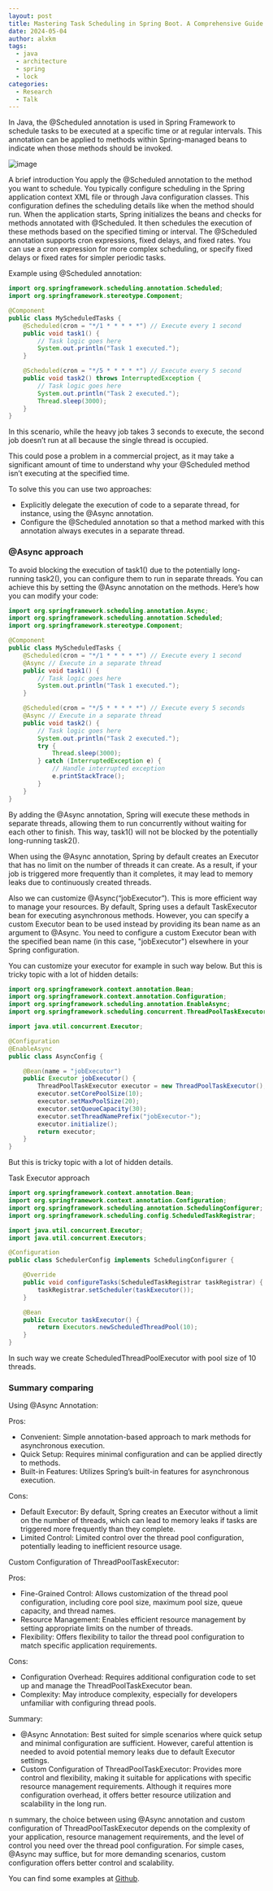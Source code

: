 ```yaml
---
layout: post
title: Mastering Task Scheduling in Spring Boot. A Comprehensive Guide to @Scheduled with @Asyc
date: 2024-05-04
author: alxkm
tags:
  - java
  - architecture
  - spring
  - lock
categories:
  - Research
  - Talk
---
```


In Java, the @Scheduled annotation is used in Spring Framework to schedule tasks to be executed at a specific time or at regular intervals. This annotation can be applied to methods within Spring-managed beans to indicate when those methods should be invoked.

![image](/assets/img/scheduling-async/spring.jpeg)

A brief introduction
You apply the @Scheduled annotation to the method you want to schedule. You typically configure scheduling in the Spring application context XML file or through Java configuration classes. This configuration defines the scheduling details like when the method should run. When the application starts, Spring initializes the beans and checks for methods annotated with @Scheduled. It then schedules the execution of these methods based on the specified timing or interval. The @Scheduled annotation supports cron expressions, fixed delays, and fixed rates. You can use a cron expression for more complex scheduling, or specify fixed delays or fixed rates for simpler periodic tasks.

Example using @Scheduled annotation:

```java
import org.springframework.scheduling.annotation.Scheduled;
import org.springframework.stereotype.Component;

@Component
public class MyScheduledTasks {
    @Scheduled(cron = "*/1 * * * * *") // Execute every 1 second
    public void task1() {
        // Task logic goes here
        System.out.println("Task 1 executed.");
    }

    @Scheduled(cron = "*/5 * * * * *") // Execute every 5 second
    public void task2() throws InterruptedException {
        // Task logic goes here
        System.out.println("Task 2 executed.");
        Thread.sleep(3000);
    }
}
```


In this scenario, while the heavy job takes 3 seconds to execute, the second job doesn’t run at all because the single thread is occupied.

This could pose a problem in a commercial project, as it may take a significant amount of time to understand why your @Scheduled method isn’t executing at the specified time.

To solve this you can use two approaches:

- Explicitly delegate the execution of code to a separate thread, for instance, using the @Async annotation.
- Configure the @Scheduled annotation so that a method marked with this annotation always executes in a separate thread.


### @Async approach
To avoid blocking the execution of task1() due to the potentially long-running task2(), you can configure them to run in separate threads. You can achieve this by setting the @Async annotation on the methods. Here’s how you can modify your code:

```java
import org.springframework.scheduling.annotation.Async;
import org.springframework.scheduling.annotation.Scheduled;
import org.springframework.stereotype.Component;

@Component
public class MyScheduledTasks {
    @Scheduled(cron = "*/1 * * * * *") // Execute every 1 second
    @Async // Execute in a separate thread
    public void task1() {
        // Task logic goes here
        System.out.println("Task 1 executed.");
    }

    @Scheduled(cron = "*/5 * * * * *") // Execute every 5 seconds
    @Async // Execute in a separate thread
    public void task2() {
        // Task logic goes here
        System.out.println("Task 2 executed.");
        try {
            Thread.sleep(3000);
        } catch (InterruptedException e) {
            // Handle interrupted exception
            e.printStackTrace();
        }
    }
}
```

By adding the @Async annotation, Spring will execute these methods in separate threads, allowing them to run concurrently without waiting for each other to finish. This way, task1() will not be blocked by the potentially long-running task2().

When using the @Async annotation, Spring by default creates an Executor that has no limit on the number of threads it can create. As a result, if your job is triggered more frequently than it completes, it may lead to memory leaks due to continuously created threads.

Also we can customize @Async(“jobExecutor”). This is more efficient way to manage your resources. By default, Spring uses a default TaskExecutor bean for executing asynchronous methods. However, you can specify a custom Executor bean to be used instead by providing its bean name as an argument to @Async. You need to configure a custom Executor bean with the specified bean name (in this case, "jobExecutor") elsewhere in your Spring configuration.

You can customize your executor for example in such way below. But this is tricky topic with a lot of hidden details:

```java
import org.springframework.context.annotation.Bean;
import org.springframework.context.annotation.Configuration;
import org.springframework.scheduling.annotation.EnableAsync;
import org.springframework.scheduling.concurrent.ThreadPoolTaskExecutor;

import java.util.concurrent.Executor;

@Configuration
@EnableAsync
public class AsyncConfig {

    @Bean(name = "jobExecutor")
    public Executor jobExecutor() {
        ThreadPoolTaskExecutor executor = new ThreadPoolTaskExecutor();
        executor.setCorePoolSize(10);
        executor.setMaxPoolSize(20);
        executor.setQueueCapacity(30);
        executor.setThreadNamePrefix("jobExecutor-");
        executor.initialize();
        return executor;
    }
}
```

But this is tricky topic with a lot of hidden details.

Task Executor approach

```java
import org.springframework.context.annotation.Bean;
import org.springframework.context.annotation.Configuration;
import org.springframework.scheduling.annotation.SchedulingConfigurer;
import org.springframework.scheduling.config.ScheduledTaskRegistrar;

import java.util.concurrent.Executor;
import java.util.concurrent.Executors;

@Configuration
public class SchedulerConfig implements SchedulingConfigurer {

    @Override
    public void configureTasks(ScheduledTaskRegistrar taskRegistrar) {
        taskRegistrar.setScheduler(taskExecutor());
    }

    @Bean
    public Executor taskExecutor() {
        return Executors.newScheduledThreadPool(10);
    }
}
```

In such way we create ScheduledThreadPoolExecutor with pool size of 10 threads.

### Summary comparing
Using @Async Annotation:

Pros:

- Convenient: Simple annotation-based approach to mark methods for asynchronous execution.
- Quick Setup: Requires minimal configuration and can be applied directly to methods.
- Built-in Features: Utilizes Spring’s built-in features for asynchronous execution.

Cons:

- Default Executor: By default, Spring creates an Executor without a limit on the number of threads, which can lead to memory leaks if tasks are triggered more frequently than they complete.
- Limited Control: Limited control over the thread pool configuration, potentially leading to inefficient resource usage.

Custom Configuration of ThreadPoolTaskExecutor:

Pros:

- Fine-Grained Control: Allows customization of the thread pool configuration, including core pool size, maximum pool size, queue capacity, and thread names.
- Resource Management: Enables efficient resource management by setting appropriate limits on the number of threads.
- Flexibility: Offers flexibility to tailor the thread pool configuration to match specific application requirements.

Cons:

- Configuration Overhead: Requires additional configuration code to set up and manage the ThreadPoolTaskExecutor bean.
- Complexity: May introduce complexity, especially for developers unfamiliar with configuring thread pools.

Summary:

- @Async Annotation: Best suited for simple scenarios where quick setup and minimal configuration are sufficient. However, careful attention is needed to avoid potential memory leaks due to default Executor settings.
- Custom Configuration of ThreadPoolTaskExecutor: Provides more control and flexibility, making it suitable for applications with specific resource management requirements. Although it requires more configuration overhead, it offers better resource utilization and scalability in the long run.


n summary, the choice between using @Async annotation and custom configuration of ThreadPoolTaskExecutor depends on the complexity of your application, resource management requirements, and the level of control you need over the thread pool configuration. For simple cases, @Async may suffice, but for more demanding scenarios, custom configuration offers better control and scalability.

You can find some examples at [Github](https://github.com/alxkm/articles/tree/master/src/main/java/org/alx/article/_26_scheduling_async).
